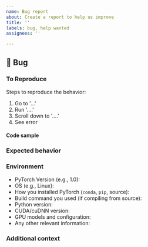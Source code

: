 ```yaml
---
name: Bug report
about: Create a report to help us improve
title: ''
labels: bug, help wanted
assignees: ''

---
```


## 🐛 Bug

<!-- A clear and concise description of what the bug is. -->

### To Reproduce

Steps to reproduce the behavior:

1. Go to '...'
2. Run '....'
3. Scroll down to '....'
4. See error

<!-- If you have a code sample, error messages, stack traces, please provide it here as well -->


#### Code sample

<!-- Ideally attach a minimal code sample to reproduce the decried issue.
Minimal means having the shortest code but still preserving the bug. -->

### Expected behavior

<!-- A clear and concise description of what you expected to happen. -->

### Environment

 - PyTorch Version (e.g., 1.0):
 - OS (e.g., Linux):
 - How you installed PyTorch (`conda`, `pip`, source):
 - Build command you used (if compiling from source):
 - Python version:
 - CUDA/cuDNN version:
 - GPU models and configuration:
 - Any other relevant information:

### Additional context

<!-- Add any other context about the problem here. -->

